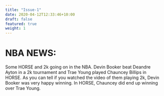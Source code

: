 ```yaml
---
title: "Issue-1"
date: 2020-04-12T12:33:46+10:00
draft: false
featured: true
weight: 1
---
```


# NBA NEWS: 

 Some HORSE and 2k going on in the NBA. Devin Booker beat Deandre Ayton in a 2k tournament and Trae Young played Chauncey Billips in HORSE. As you can tell if you watched the video of them playing 2k, Devin Booker was very happy winning. In HORSE, Chauncey did end up winning over Trae Young.



  
